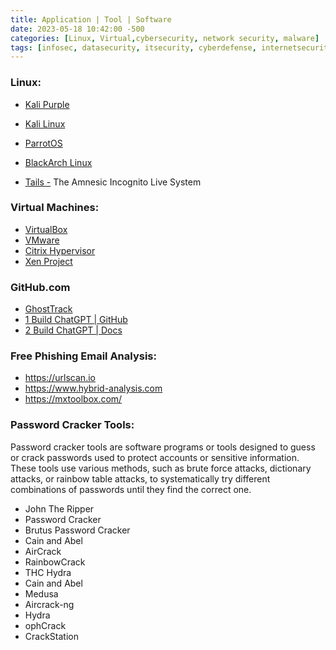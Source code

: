 ```yaml
---
title: Application | Tool | Software
date: 2023-05-18 10:42:00 -500
categories: [Linux, Virtual,cybersecurity, network security, malware]
tags: [infosec, datasecurity, itsecurity, cyberdefense, internetsecurity, Darweb, Anonymity, Tor, Proxychains] # TAG names should be lowercase
---
```


<!-- Linux OS flavors -->
### Linux:

* [Kali Purple](https://www.kali.org/blog/kali-linux-2023-1-release/#kali-purple)

* [Kali Linux](https://www.kali.org/get-kali/#kali-platforms)

* [ParrotOS](https://www.parrotsec.org/download/)

* [BlackArch Linux](https://blackarch.org/index.html)

* [Tails -](https://tails.boum.org/index.en.html) The Amnesic Incognito Live System

### Virtual Machines:
* [VirtualBox](https://www.virtualbox.org/wiki/Downloads)
* [VMware](https://www.vmware.com/)
* [Citrix Hypervisor](https://www.citrix.com/products/citrix-hypervisor/)
* [Xen Project](https://xenproject.org/downloads/)

### GitHub.com
* [GhostTrack](https://github.com/HunxByts/GhostTrack)
* [1 Build ChatGPT | GitHub](https://github.com/cfortuner/promptable)
* [2 Build ChatGPT | Docs](https://docs-promptable.vercel.app/docs/introduction)

### Free Phishing Email Analysis:

* https://urlscan.io
* https://www.hybrid-analysis.com
* https://mxtoolbox.com/

### Password Cracker Tools:

Password cracker tools are software programs or tools designed to guess or crack passwords used to protect accounts or sensitive information. These tools use various methods, such as brute force attacks, dictionary attacks, or rainbow table attacks, to systematically try different combinations of passwords until they find the correct one.

* John The Ripper
* Password Cracker
* Brutus Password Cracker
* Cain and Abel
* AirCrack
* RainbowCrack
* THC Hydra
* Cain and Abel
* Medusa
* Aircrack-ng
* Hydra
* ophCrack
* CrackStation

